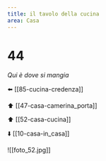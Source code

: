 ```yaml
---
title: il tavolo della cucina
area: Casa
---
```

# 44
_Qui è dove si mangia_

⬅️ [[85-cucina-credenza]]

⬆️ [[47-casa-camerina_porta]]

⬆️ [[52-casa-cucina]]

⬇️ [[10-casa-in_casa]]

![[foto_52.jpg]]
